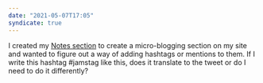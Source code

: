 ```yaml
---
date: "2021-05-07T17:05"
syndicate: true
---
```


I created my [Notes section](https://nicklewis.blog/notes) to create a micro-blogging section on my site and wanted to figure out a way of adding hashtags or mentions to them. If I write this hashtag #jamstag like this, does it translate to the tweet or do I need to do it differently?